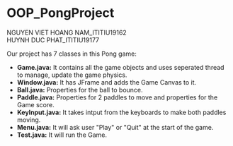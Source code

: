# OOP_PongProject
NGUYEN VIET HOANG NAM_ITITIU19162\
HUYNH DUC PHAT_ITITIU19177

Our project has 7 classes in this Pong game:

* __Game.java:__ It contains all the game objects and uses seperated thread to manage, update the game physics.
* __Window.java:__ It has JFrame and adds the Game Canvas to it.
* __Ball.java:__ Properties for the ball to bounce.
* __Paddle.java:__ Properties for 2 paddles to move and properties for the Game score.
* __KeyInput.java:__ It takes intput from the keyboards to make both paddles moving.
* __Menu.java:__ It will ask user "Play" or "Quit" at the start of the game.
* __Test.java:__ It will run the Game.
